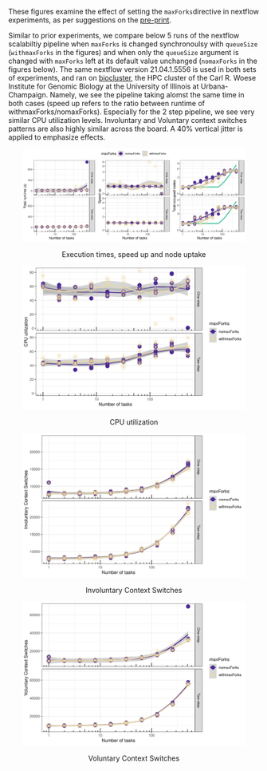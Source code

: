 These figures examine the effect of setting the `maxForks`directive in nextflow experiments, as per suggestions on the [pre-print](https://www.biorxiv.org/content/10.1101/2021.04.03.437906v1#comment-5461310331).

Similar to prior experiments, we compare below 5 runs of the nextflow scalabiltiy pipeline when `maxForks` is changed synchronoulsy with `queueSize` (`withmaxForks` in the figures) and when only the `queueSize` argument is changed with `maxForks` left at its default value unchanged (`nomaxForks` in the figures below). The same nextflow version 21.04.1.5556 is used in both sets of experiments, and ran on [biocluster](https://biocluster2.igb.illinois.edu/), the HPC cluster of the Carl R. Woese Institute for Genomic Biology at the University of Illinois at Urbana-Champaign. Namely, we see the pipeline taking alomst the same time in both cases (speed up refers to the ratio between runtime of withmaxForks/nomaxForks). Especially for the 2 step pipeline, we see very similar CPU utilization levels. Involuntary and Voluntary context switches patterns are also highly similar across the board. A 40% vertical jitter is applied to emphasize effects.



<p align="center">
  <img src="times_speed_nodes.png" width =450>
</p>
<p align="center">Execution times, speed up and node uptake</p>
    

<p align="center">
    <img src="CPU_utilization.png" width=450 >
</p>
<p align="center">CPU utilization</p>

<p align="center">
    <img src="InvoluntaryContextSwitch.png" width=450>
</p>
<p align="center">Involuntary Context Switches</p>

<p align="center">
    <img src="VoluntaryContextSwitch.png" width=450>
</p>
<p align="center">Voluntary Context Switches</p>
